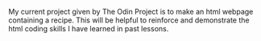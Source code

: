 My current project given by The Odin Project is to make an html webpage containing a recipe. This will be helpful to reinforce and demonstrate the html coding skills I have learned in past lessons.